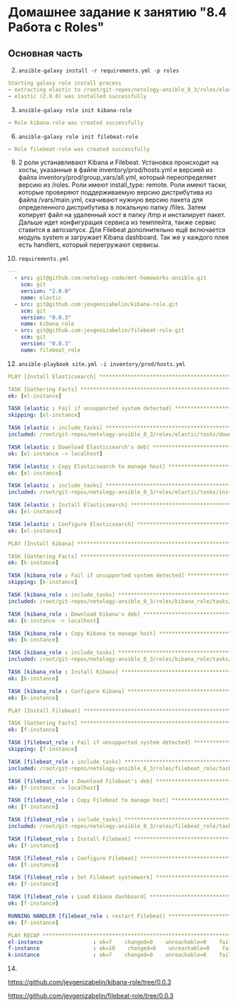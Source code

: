 # Домашнее задание к занятию "8.4 Работа с Roles"

## Основная часть

2. `ansible-galaxy install -r requirements.yml -p roles`
```yaml
Starting galaxy role install process
- extracting elastic to /root/git-repos/netology-ansible_8_3/roles/elastic
- elastic (2.0.0) was installed successfully
```
3. `ansible-galaxy role init kibana-role`
```yaml
- Role kibana-role was created successfully
```
6. `ansible-galaxy role init filebeat-role`
```yaml
- Role filebeat-role was created successfully
```
9. 2 роли устанавливают Kibana и Filebeat.
   Установка происходит на хосты, указанные в файле inventory/prod/hosts.yml 
   и версией из файла inventory/prod/group_vars/all.yml,
   который переопределяет версию из /roles.
   Роли имеют install_type: remote.
   Роли имеют таски, которые проверяют поддерживаемую версию дистрибутива из файла /vars/main.yml,
   скачивают нужную версию пакета для определенного дистрибутива в локальную папку /files.
   Затем копирует файл на удаленный хост в папку /tmp и инсталирует пакет.
   Дальше идет конфигурация сервиса из темплейта, также сервис ставится в автозапуск.
   Для Filebeat дополнительно ещё включается модуль system и загружает Kibana dashboard. 
   Так же у каждого плея есть handlers, который перегружают сервисы.

11. `requirements.yml`
```yaml
---
  - src: git@github.com:netology-code/mnt-homeworks-ansible.git
    scm: git
    version: "2.0.0"
    name: elastic
  - src: git@github.com:jevgenizabelin/kibana-role.git
    scm: git
    version: "0.0.3"
    name: kibana_role
  - src: git@github.com:jevgenizabelin/filebeat-role.git
    scm: git
    version: "0.0.3"
    name: filebeat_role
```

12. `ansible-playbook site.yml -i inventory/prod/hosts.yml`
```yaml
PLAY [Install Elasticsearch] ******************************************************************************************************

TASK [Gathering Facts] ************************************************************************************************************
ok: [el-instance]

TASK [elastic : Fail if unsupported system detected] ******************************************************************************
skipping: [el-instance]

TASK [elastic : include_tasks] ****************************************************************************************************
included: /root/git-repos/netology-ansible_8_3/roles/elastic/tasks/download_apt.yml for el-instance

TASK [elastic : Download Elasticsearch's deb] *************************************************************************************
ok: [el-instance -> localhost]

TASK [elastic : Copy Elasticsearch to manage host] ********************************************************************************
ok: [el-instance]

TASK [elastic : include_tasks] ****************************************************************************************************
included: /root/git-repos/netology-ansible_8_3/roles/elastic/tasks/install_apt.yml for el-instance

TASK [elastic : Install Elasticsearch] ********************************************************************************************
ok: [el-instance]

TASK [elastic : Configure Elasticsearch] ******************************************************************************************
ok: [el-instance]

PLAY [Install Kibana] *************************************************************************************************************

TASK [Gathering Facts] ************************************************************************************************************
ok: [k-instance]

TASK [kibana_role : Fail if unsupported system detected] **************************************************************************
skipping: [k-instance]

TASK [kibana_role : include_tasks] ************************************************************************************************
included: /root/git-repos/netology-ansible_8_3/roles/kibana_role/tasks/download_apt.yml for k-instance

TASK [kibana_role : Download Kibana's deb] ****************************************************************************************
ok: [k-instance -> localhost]

TASK [kibana_role : Copy Kibana to manage host] ***********************************************************************************
ok: [k-instance]

TASK [kibana_role : include_tasks] ************************************************************************************************
included: /root/git-repos/netology-ansible_8_3/roles/kibana_role/tasks/install_apt.yml for k-instance

TASK [kibana_role : Install Kibana] ***********************************************************************************************
ok: [k-instance]

TASK [kibana_role : Configure Kibana] *********************************************************************************************
ok: [k-instance]

PLAY [Install Filebeat] ***********************************************************************************************************

TASK [Gathering Facts] ************************************************************************************************************
ok: [f-instance]

TASK [filebeat_role : Fail if unsupported system detected] ************************************************************************
skipping: [f-instance]

TASK [filebeat_role : include_tasks] **********************************************************************************************
included: /root/git-repos/netology-ansible_8_3/roles/filebeat_role/tasks/download_apt.yml for f-instance

TASK [filebeat_role : Download Filebeat's deb] ************************************************************************************
ok: [f-instance -> localhost]

TASK [filebeat_role : Copy Filebeat to manage host] *******************************************************************************
ok: [f-instance]

TASK [filebeat_role : include_tasks] **********************************************************************************************
included: /root/git-repos/netology-ansible_8_3/roles/filebeat_role/tasks/install_apt.yml for f-instance

TASK [filebeat_role : Install Filebeat] *******************************************************************************************
ok: [f-instance]

TASK [filebeat_role : Configure Filebeat] *****************************************************************************************
ok: [f-instance]

TASK [filebeat_role : Set Filebeat systemwork] ************************************************************************************
ok: [f-instance]

TASK [filebeat_role : Load Kibana dashboard] **************************************************************************************
ok: [f-instance]

RUNNING HANDLER [filebeat_role : restart Filebeat] ********************************************************************************
ok: [f-instance]

PLAY RECAP ************************************************************************************************************************
el-instance                : ok=7    changed=0    unreachable=0    failed=0    skipped=1    rescued=0    ignored=0
f-instance                 : ok=10    changed=0    unreachable=0    failed=0    skipped=1    rescued=0    ignored=0
k-instance                 : ok=7    changed=0    unreachable=0    failed=0    skipped=1    rescued=0    ignored=0
```
14. 
https://github.com/jevgenizabelin/kibana-role/tree/0.0.3

https://github.com/jevgenizabelin/filebeat-role/tree/0.0.3
   